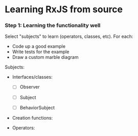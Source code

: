 # Learning RxJS from source

### Step 1: Learning the functionality well

Select "subjects" to learn (operators, classes, etc). For each:

- Code up a good example
- Write tests for the example
- Draw a custom marble diagram

Subjects:

- Interfaces/classes:
	- [ ] Observer
	- [ ] Subject
	- [ ] BehaviorSubject


- Creation functions:

- Operators:

